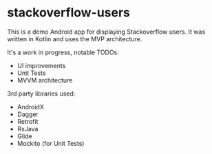 # stackoverflow-users
This is a demo Android app for displaying Stackoverflow users.
It was written in Kotlin and uses the MVP architecture.

It's a work in progress, notable TODOs:
- UI improvements
- Unit Tests
- MVVM architecture

3rd party libraries used:
- AndroidX
- Dagger
- Retrofit
- RxJava
- Glide
- Mockito (for Unit Tests)